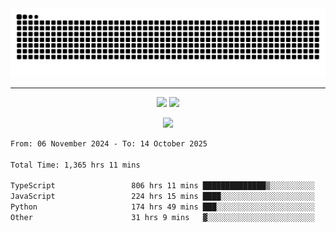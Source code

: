 <div align="center">
  <picture>
      <source
    media="(prefers-color-scheme: dark)"
      srcset="https://raw.githubusercontent.com/platane/snk/output/github-contribution-grid-snake-dark.svg"
      />
    <source
      media="(prefers-color-scheme: light)"
      srcset="https://raw.githubusercontent.com/xct007/xct007/output/github-contribution-grid-snake.svg"
      />
    <img
      alt="Snake"
      src="https://raw.githubusercontent.com/xct007/xct007/output/github-contribution-grid-snake.svg"
      />
  </picture>

</div>

___
<p align="center">
  <img src="https://readme-stats-blush-eta.vercel.app/api/top-langs/?username=xct007&layout=compact" />
  <img src="https://readme-stats-blush-eta.vercel.app/api?username=xct007&show_icons=true&theme=transparent&hide_title=true&include_all_commits=true" />
</p>

<p align="center">
  <img src="https://github-profile-trophy.vercel.app/?username=xct007&no-bg=true&rank=S,SS,SSS,A,AA,AAA,UNKNOWN,SECRET&row=3&title=-Followers,-Stars&margin-w=15&margin-h=15&column=2" />
</p>
<!--START_SECTION:waka-->

```txt
From: 06 November 2024 - To: 14 October 2025

Total Time: 1,365 hrs 11 mins

TypeScript                 806 hrs 11 mins ██████████████▒░░░░░░░░░░   57.74 %
JavaScript                 224 hrs 15 mins ████░░░░░░░░░░░░░░░░░░░░░   16.06 %
Python                     174 hrs 49 mins ███░░░░░░░░░░░░░░░░░░░░░░   12.52 %
Other                      31 hrs 9 mins   ▓░░░░░░░░░░░░░░░░░░░░░░░░   02.23 %
```

<!--END_SECTION:waka-->
